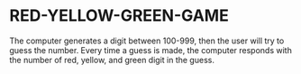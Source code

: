 # RED-YELLOW-GREEN-GAME
The computer generates a digit between 100-999, then the user will try to guess the number. Every time a guess is made, the computer responds with the number of red, yellow, and green digit in the guess.
